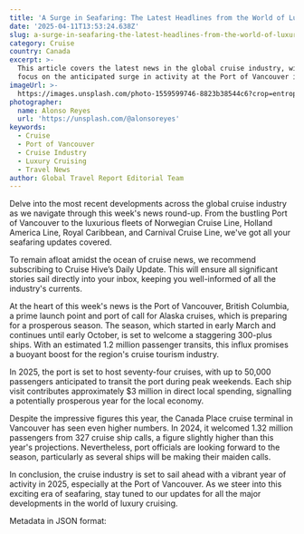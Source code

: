 ```yaml
---
title: 'A Surge in Seafaring: The Latest Headlines from the World of Luxury Cruising'
date: '2025-04-11T13:53:24.638Z'
slug: a-surge-in-seafaring-the-latest-headlines-from-the-world-of-luxury-cruising
category: Cruise
country: Canada
excerpt: >-
  This article covers the latest news in the global cruise industry, with a
  focus on the anticipated surge in activity at the Port of Vancouver in 2025.
imageUrl: >-
  https://images.unsplash.com/photo-1559599746-8823b38544c6?crop=entropy&cs=tinysrgb&fit=max&fm=jpg&ixid=M3w3Mzk5OTB8MHwxfHNlYXJjaHwxfHxDcnVpc2V8ZW58MHwwfHx8MTc0NjI3NDU4Mnww&ixlib=rb-4.0.3&q=80&w=1080
photographer:
  name: Alonso Reyes
  url: 'https://unsplash.com/@alonsoreyes'
keywords:
  - Cruise
  - Port of Vancouver
  - Cruise Industry
  - Luxury Cruising
  - Travel News
author: Global Travel Report Editorial Team
---
```

Delve into the most recent developments across the global cruise industry as we navigate through this week's news round-up. From the bustling Port of Vancouver to the luxurious fleets of Norwegian Cruise Line, Holland America Line, Royal Caribbean, and Carnival Cruise Line, we've got all your seafaring updates covered. 

To remain afloat amidst the ocean of cruise news, we recommend subscribing to Cruise Hive’s Daily Update. This will ensure all significant stories sail directly into your inbox, keeping you well-informed of all the industry's currents.

At the heart of this week's news is the Port of Vancouver, British Columbia, a prime launch point and port of call for Alaska cruises, which is preparing for a prosperous season. The season, which started in early March and continues until early October, is set to welcome a staggering 300-plus ships. With an estimated 1.2 million passenger transits, this influx promises a buoyant boost for the region's cruise tourism industry.

In 2025, the port is set to host seventy-four cruises, with up to 50,000 passengers anticipated to transit the port during peak weekends. Each ship visit contributes approximately $3 million in direct local spending, signalling a potentially prosperous year for the local economy. 

Despite the impressive figures this year, the Canada Place cruise terminal in Vancouver has seen even higher numbers. In 2024, it welcomed 1.32 million passengers from 327 cruise ship calls, a figure slightly higher than this year's projections. Nevertheless, port officials are looking forward to the season, particularly as several ships will be making their maiden calls.

In conclusion, the cruise industry is set to sail ahead with a vibrant year of activity in 2025, especially at the Port of Vancouver. As we steer into this exciting era of seafaring, stay tuned to our updates for all the major developments in the world of luxury cruising.

Metadata in JSON format:
